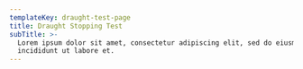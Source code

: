 ```yaml
---
templateKey: draught-test-page
title: Draught Stopping Test
subTitle: >-
  Lorem ipsum dolor sit amet, consectetur adipiscing elit, sed do eiusmod tempor
  incididunt ut labore et.
---
```

